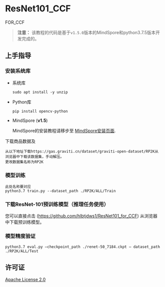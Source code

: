 # ResNet101_CCF
FOR_CCF

> **注意：** 该教程的代码是基于`v1.5.0`版本的MindSpore和python3.7.5版本开发完成的。

## 上手指导

### 安装系统库

* 系统库

    ```
    sudo apt install -y unzip
    ```

* Python库

    ```
    pip install opencv-python
    ```

* MindSpore (**v1.5**)

    MindSpore的安装教程请移步至 [MindSpore安装页面](https://www.mindspore.cn/install).

下载商品数据及
```
从以下地址下载https://gas.graviti.cn/dataset/graviti-open-dataset/RP2K从浏览器中下载该数据集，手动解压。
更改数据集名称为RP2K
```

### 模型训练

```
此处名称要对应
python3.7 train.py --dataset_path ./RP2K/ALL/Train
```


### 下载ResNet-101预训练模型（推理任务使用）

您可以直接点击 (https://github.com/hlbtjdws1/ResNet101_for_CCF) 从浏览器中下载预训练模型。

### 模型精度验证

```
python3.7 eval.py –checkpoint_path ./renet-50_7184.ckpt – dataset_path ./RP2K/ALL/Test
```


## 许可证

[Apache License 2.0](../../LICENSE)

